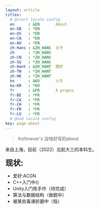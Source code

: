 ```yaml
---
layout: article
titles:
  # @start locale config
  en      : &EN       About
  en-GB   : *EN
  en-US   : *EN
  en-CA   : *EN
  en-AU   : *EN
  zh-Hans : &ZH_HANS  关于
  zh      : *ZH_HANS
  zh-CN   : *ZH_HANS
  zh-SG   : *ZH_HANS
  zh-Hant : &ZH_HANT  關於
  zh-TW   : *ZH_HANT
  zh-HK   : *ZH_HANT
  ko      : &KO       소개
  ko-KR   : *KO
  fr      : &FR       À propos
  fr-BE   : *FR
  fr-CA   : *FR
  fr-CH   : *FR
  fr-FR   : *FR
  fr-LU   : *FR
  # @end locale config
key: page-about 
---
```


> lhzforever's 没啥好写的about

来自上海，目前（2022）北航大三的本科生。



<b><font size = 5>现状:</font></b>

* 爱好:ACGN
* C++入门中()
* Unity入门练手作（待完成）
* 算法与数据结构（做题中）
* 被某些毒课折磨中（恼）
